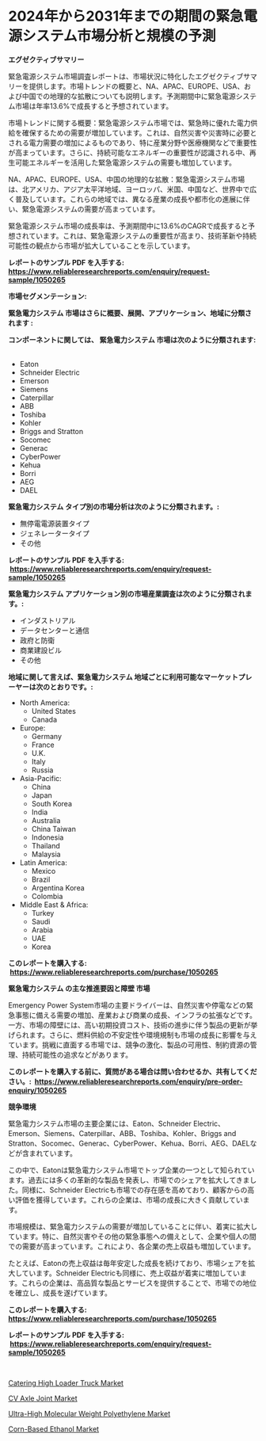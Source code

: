 <p><h1>2024年から2031年までの期間の緊急電源システム市場分析と規模の予測</h1></p><p><strong>エグゼクティブサマリー</strong></p>
<p><p>緊急電源システム市場調査レポートは、市場状況に特化したエグゼクティブサマリーを提供します。市場トレンドの概要と、NA、APAC、EUROPE、USA、および中国での地理的な拡散についても説明します。予測期間中に緊急電源システム市場は年率13.6%で成長すると予想されています。</p><p>市場トレンドに関する概要：緊急電源システム市場では、緊急時に優れた電力供給を確保するための需要が増加しています。これは、自然災害や災害時に必要とされる電力需要の増加によるものであり、特に産業分野や医療機関などで重要性が高まっています。さらに、持続可能なエネルギーの重要性が認識される中、再生可能エネルギーを活用した緊急電源システムの需要も増加しています。</p><p>NA、APAC、EUROPE、USA、中国の地理的な拡散：緊急電源システム市場は、北アメリカ、アジア太平洋地域、ヨーロッパ、米国、中国など、世界中で広く普及しています。これらの地域では、異なる産業の成長や都市化の進展に伴い、緊急電源システムの需要が高まっています。</p><p>緊急電源システム市場の成長率は、予測期間中に13.6%のCAGRで成長すると予想されています。これは、緊急電源システムの重要性が高まり、技術革新や持続可能性の観点から市場が拡大していることを示しています。</p></p>
<p><strong>レポートのサンプル PDF を入手する: <a href="https://www.reliableresearchreports.com/enquiry/request-sample/1050265">https://www.reliableresearchreports.com/enquiry/request-sample/1050265</a></strong></p>
<p><strong>市場セグメンテーション:</strong></p>
<p><strong> 緊急電力システム 市場はさらに概要、展開、アプリケーション、地域に分類されます :</strong></p>
<p><strong>コンポーネントに関しては、 緊急電力システム 市場は次のように分類されます: &nbsp;</strong></p>
<p><ul><li>Eaton</li><li>Schneider Electric</li><li>Emerson</li><li>Siemens</li><li>Caterpillar</li><li>ABB</li><li>Toshiba</li><li>Kohler</li><li>Briggs and Stratton</li><li>Socomec</li><li>Generac</li><li>CyberPower</li><li>Kehua</li><li>Borri</li><li>AEG</li><li>DAEL</li></ul></p>
<p><strong> 緊急電力システム タイプ別の市場分析は次のように分類されます。:</strong></p>
<p><ul><li>無停電電源装置タイプ</li><li>ジェネレータータイプ</li><li>その他</li></ul></p>
<p><strong>レポートのサンプル PDF を入手する: &nbsp;<a href="https://www.reliableresearchreports.com/enquiry/request-sample/1050265">https://www.reliableresearchreports.com/enquiry/request-sample/1050265</a></strong></p>
<p><strong> 緊急電力システム アプリケーション別の市場産業調査は次のように分類されます。:</strong></p>
<p><ul><li>インダストリアル</li><li>データセンターと通信</li><li>政府と防衛</li><li>商業建設ビル</li><li>その他</li></ul></p>
<p><strong>地域に関して言えば、緊急電力システム 地域ごとに利用可能なマーケットプレーヤーは次のとおりです。:</strong></p>
<p><ul>
    <li>
        North America:
        <ul>
            <li>United States</li>
            <li>Canada</li>
        </ul>
    </li>
    <li>
        Europe:
        <ul>
            <li>Germany</li>
            <li>France</li>
            <li>U.K.</li>
            <li>Italy</li>
            <li>Russia</li>
        </ul>
    </li>
    <li>
        Asia-Pacific:
        <ul>
            <li>China</li>
            <li>Japan</li>
            <li>South Korea</li>
            <li>India</li>
            <li>Australia</li>
            <li>China Taiwan</li>
            <li>Indonesia</li>
            <li>Thailand</li>
            <li>Malaysia</li>
        </ul>
    </li>
    <li>
        Latin America:
        <ul>
            <li>Mexico</li>
            <li>Brazil</li>
            <li>Argentina Korea</li>
            <li>Colombia</li>
        </ul>
    </li>
    <li>
        Middle East & Africa:
        <ul>
            <li>Turkey</li>
            <li>Saudi</li>
            <li>Arabia</li>
            <li>UAE</li>
            <li>Korea</li>
        </ul>
    </li>
    </ul></p>
<p><strong>このレポートを購入する: &nbsp;<a href="https://www.reliableresearchreports.com/purchase/1050265">https://www.reliableresearchreports.com/purchase/1050265</a></strong></p>
<p><strong>緊急電力システム の主な推進要因と障壁 市場</strong></p>
<p><p>Emergency Power System市場の主要ドライバーは、自然災害や停電などの緊急事態に備える需要の増加、産業および商業の成長、インフラの拡張などです。一方、市場の障壁には、高い初期投資コスト、技術の進歩に伴う製品の更新が挙げられます。さらに、燃料供給の不安定性や環境規制も市場の成長に影響を与えています。挑戦に直面する市場では、競争の激化、製品の可用性、制約資源の管理、持続可能性の追求などがあります。</p></p>
<p><strong>このレポートを購入する前に、質問がある場合は問い合わせるか、共有してください。:&nbsp; <a href="https://www.reliableresearchreports.com/enquiry/pre-order-enquiry/1050265">https://www.reliableresearchreports.com/enquiry/pre-order-enquiry/1050265</a></strong></p>
<p><strong>競争環境</strong></p>
<p><p>緊急電力システム市場の主要企業には、Eaton、Schneider Electric、Emerson、Siemens、Caterpillar、ABB、Toshiba、Kohler、Briggs and Stratton、Socomec、Generac、CyberPower、Kehua、Borri、AEG、DAELなどが含まれています。 </p><p>この中で、Eatonは緊急電力システム市場でトップ企業の一つとして知られています。過去には多くの革新的な製品を発表し、市場でのシェアを拡大してきました。同様に、Schneider Electricも市場での存在感を高めており、顧客からの高い評価を獲得しています。これらの企業は、市場の成長に大きく貢献しています。</p><p>市場規模は、緊急電力システムの需要が増加していることに伴い、着実に拡大しています。特に、自然災害やその他の緊急事態への備えとして、企業や個人の間での需要が高まっています。これにより、各企業の売上収益も増加しています。</p><p>たとえば、Eatonの売上収益は毎年安定した成長を続けており、市場シェアを拡大しています。Schneider Electricも同様に、売上収益が着実に増加しています。これらの企業は、高品質な製品とサービスを提供することで、市場での地位を確立し、成長を遂げています。</p></p>
<p><strong>このレポートを購入する: &nbsp; <a href="https://www.reliableresearchreports.com/purchase/1050265">https://www.reliableresearchreports.com/purchase/1050265</a></strong></p>
<p><strong>レポートのサンプル PDF を入手する: &nbsp;<a href="https://www.reliableresearchreports.com/enquiry/request-sample/1050265">https://www.reliableresearchreports.com/enquiry/request-sample/1050265</a></strong><strong></strong></p>
<p>&nbsp;</p>
<p><p><a href="https://github.com/eeaveuhhh/Market-Research-Report-List-1/blob/main/catering-high-loader-truck-market.md">Catering High Loader Truck Market</a></p><p><a href="https://github.com/brentleyjimmiealvaradoz4l1rea/Market-Research-Report-List-1/blob/main/cv-axle-joint-market.md">CV Axle Joint Market</a></p><p><a href="https://adventurous-uranium-ef9.notion.site/Ultra-High-Molecular-Weight-Polyethylene-Market-Offers-Provide-Insightful-Data-for-the-Time-Period-f-47a7ee47b4e1446d8cd5561ab7de04f6">Ultra-High Molecular Weight Polyethylene Market</a></p><p><a href="https://view.publitas.com/reportprime-1/corn-based-ethanol-market-size-reflecting-a-forecast-till-2030-market-by-type-by-application-and-by-geography/">Corn-Based Ethanol Market</a></p></p>